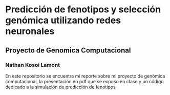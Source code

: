 # Predicción de fenotipos y selección genómica utilizando redes neuronales
## Proyecto de Genomica Computacional
### Nathan Kosoi Lamont
En este repositorio se encuentra mi reporte sobre mi proyecto de genómica computacional, la presentación en pdf que se expuso en clase y un código dedicado a la simulación de predicción de fenotipos

